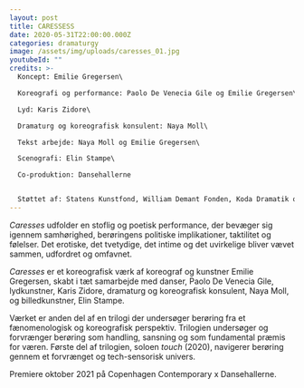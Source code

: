 ```yaml
---
layout: post
title: CARESSESS
date: 2020-05-31T22:00:00.000Z
categories: dramaturgy
image: /assets/img/uploads/caresses_01.jpg
youtubeId: ""
credits: >-
  Koncept: Emilie Gregersen\

  Koreografi og performance: Paolo De Venecia Gile og Emilie Gregersen\

  Lyd: Karis Zidore\

  Dramaturg og koreografisk konsulent: Naya Moll\

  Tekst arbejde: Naya Moll og Emilie Gregersen\

  Scenografi: Elin Stampe\

  Co-produktion: Dansehallerne


  Støttet af: Statens Kunstfond, William Demant Fonden, Koda Dramatik og Dansk Skuespillerforbunds Produktionsstøttemidler
---
```

*Caresses* udfolder en stoflig og poetisk performance, der bevæger sig igennem samhørighed, berøringens politiske implikationer, taktilitet og følelser. Det erotiske, det tvetydige, det intime og det uvirkelige bliver vævet sammen, udfordret og omfavnet.

*Caresses* er et koreografisk værk af koreograf og kunstner Emilie Gregersen, skabt i tæt samarbejde med danser, Paolo De Venecia Gile, lydkunstner, Karis Zidore, dramaturg og koreografisk konsulent, Naya Moll, og billedkunstner, Elin Stampe. 

Værket er anden del af en trilogi der undersøger berøring fra et fænomenologisk og koreografisk perspektiv. Trilogien undersøger og forvrænger berøring som handling, sansning og som fundamental præmis for væren. Første del af trilogien, soloen *touch* (2020), navigerer berøring gennem et forvrænget og tech-sensorisk univers.

Premiere oktober 2021 på Copenhagen Contemporary x Dansehallerne.

<img src="/assets/img/uploads/Caresses_10.jpg" alt="" title="" class="post-image"/>

<img src="/assets/img/uploads/Caresses_15.jpg" alt="" title="" class="post-image"/>

<img src="/assets/img/uploads/Caresses_16.jpg" alt="" title="" class="post-image"/>

